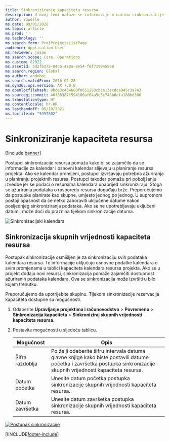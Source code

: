 ```yaml
---
title: Sinkroniziranje kapaciteta resursa
description: U ovoj temi nalaze se informacije o načinu sinkronizacije kapaciteta resursa u kalendarima i projektima.
author: Yowelle
ms.date: 09/01/2020
ms.topic: article
ms.prod: ''
ms.technology: ''
ms.search.form: ProjProjectsListPage
audience: Application User
ms.reviewer: josaw
ms.search.scope: Core, Operations
ms.custom: 82022
ms.assetid: bd2fb375-84c6-428a-8e54-f0f719045898
ms.search.region: Global
ms.author: andchoi
ms.search.validFrom: 2016-02-28
ms.dyn365.ops.version: AX 7.0.0
ms.openlocfilehash: 8bde3c434680f0651293cbce13ecdce945c3a743
ms.sourcegitcommit: 40f68387f594180af64a5e5c748b6efa188bd300
ms.translationtype: HT
ms.contentlocale: hr-HR
ms.lasthandoff: 05/10/2021
ms.locfileid: "5997502"
---
```

# <a name="synchronize-resource-capacity"></a>Sinkroniziranje kapaciteta resursa

[!include [banner](../includes/banner.md)]

Postupci sinkronizacije resursa pomažu kako bi se zajamčilo da se informacije za kalendar i osnovni kalendar slijevaju u planiranje resursa projekta. Ako se kalendar promijeni, postupci izvršavaju potrebna ažuriranja u planiranju projektnih resursa. Postupci također pomažu pri poboljšanju izvedbe jer se podaci o resursima kalendara unaprijed sinkroniziraju. Stoga se ažuriranja podataka o rasporedu resursa događaju brže. Preporučujemo da postupke planirate kao skupne, umjesto jednog po jednog. U suprotnom postoji opasnost da će netko zaboraviti uključene datume nakon posljednjeg sinkroniziranja podataka. Ako se ne upotrebljavaju uključeni datumi, može doći do praznina tijekom sinkronizacije datuma.

![Sinkronizacijski kalendara](./media/projectresourcing04-1024x471.jpg)

## <a name="synchronize-resource-capacity-roll-ups"></a>Sinkronizacija skupnih vrijednosti kapaciteta resursa

Postupak sinkronizacije osmišljen je za sinkronizaciju svih podataka kalendara resursa. Te informacije uključuju osnovne podatke kalendara o svim promjenama u tablici kapaciteta kalendara resursa projekta. Ako se u projekt dodaju novi resursi, sinkronizacija pomaže zajamčiti dostupnost ažuriranih podataka kalendara. Ova se sinkronizacija može izvršiti u bilo kojem trenutku.

Preporučujemo da upotrijebite skupinu. Tijekom sinkronizacije rezervacija kapaciteta dostupne su mogućnosti.

1. Odaberite **Upravljanje projektima i računovodstvo** &gt; **Povremeno** &gt; **Sinkronizacija kapaciteta** &gt; **Sinkroniziraj skupnih vrijednosti kapaciteta resursa**.
2. Postavite mogućnosti u sljedeću tablicu.

    | Mogućnost      | Opis |
    |-------------|-------------|
    | Šifra razdoblja | Po želji odaberite šifru intervala datuma glavne knjige kako biste postavili datume početka i završetka postupka sinkronizacije skupnih vrijednosti kapaciteta resursa. |
    | Datum početka  | Unesite datum početka postupka sinkronizacije skupnih vrijednosti kapaciteta resursa. |
    | Datum završetka    | Unesite datum završetka postupka sinkronizacije skupnih vrijednosti kapaciteta resursa. |

[![Postupak sinkronizacije](./media/projectresourcing09.jpg)](./media/projectresourcing09.jpg)


[!INCLUDE[footer-include](../includes/footer-banner.md)]